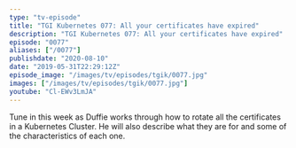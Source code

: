 ```yaml
---
type: "tv-episode"
title: "TGI Kubernetes 077: All your certificates have expired"
description: "TGI Kubernetes 077: All your certificates have expired"
episode: "0077"
aliases: ["/0077"]
publishdate: "2020-08-10"
date: "2019-05-31T22:29:12Z"
episode_image: "/images/tv/episodes/tgik/0077.jpg"
images: ["/images/tv/episodes/tgik/0077.jpg"]
youtube: "Cl-EWv3LmJA"
---
```


Tune in this week as Duffie works through how to rotate all the certificates in a Kubernetes Cluster. He will also describe what they are for and some of the characteristics of each one.

